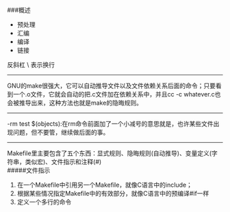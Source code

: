 ###概述  
* 预处理  
* 汇编 
* 编译
* 链接  

反斜杠 \ 表示换行
***  
GNU的make很强大，它可以自动推导文件以及文件依赖关系后面的命令；只要看到一个.o文件，它就会自动的把.c文件加在依赖关系中，并且cc -c whatever.c也会被推导出来，这种方法也就是make的隐晦规则。 
*** 
 
-rm test $(objects):在rm命令前面加了一个小减号的意思就是，也许某些文件出现问题，但不要管，继续做后面的事。
***  
Makefile里主要包含了五个东西：显式规则、隐晦规则(自动推导)、变量定义(字符串，类似宏)、文件指示和注释(#)  
#####文件指示  
1. 在一个Makefile中引用另一个Makefile，就像C语言中的include；
2. 根据某些情况指定Makefile中的有效部分，就像C语言中的预编译#if一样
3. 定义一个多行的命令

